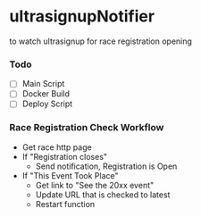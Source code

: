 # ultrasignupNotifier
to watch ultrasignup for race registration opening


### Todo

- [ ] Main Script
- [ ] Docker Build
- [ ] Deploy Script

### Race Registration Check Workflow
* Get race http page
* If "Registration closes"
  * Send notification, Registration is Open
* If "This Event Took Place"
  * Get link to "See the 20xx event"
  * Update URL that is checked to latest
  * Restart function
